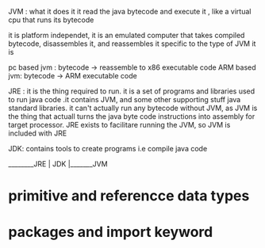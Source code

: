 JVM : what it does it it read the java bytecode and execute it , like a virtual cpu that runs its bytecode

it is platform independet, it is an emulated computer that takes compiled bytecode, disassembles it, and reassembles it specific to the type of JVM it is

pc based jvm : bytecode -> reassemble to x86 executable code
ARM based jvm: bytecode -> ARM executable code


JRE : it is the thing required to run. it is a set of programs and libraries used to run java code .it contains JVM, and some other supporting stuff java standard libraries. it can't actually run any bytecode without JVM, as JVM is the thing that actuall turns the java byte code instructions into assembly for target processor. JRE exists to facilitare running the JVM, so JVM is included with JRE

JDK: contains tools to create programs i.e compile java code


________JRE
|
JDK
|_______JVM

# primitive and referencce data types


# packages and import keyword